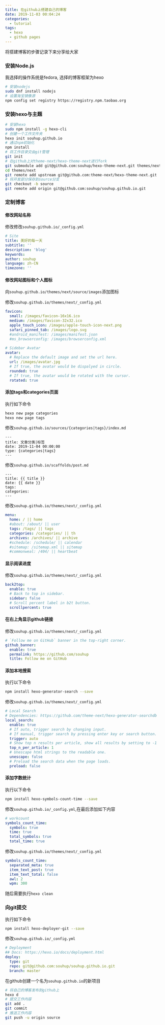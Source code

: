 ```yaml
---
title: 在github上搭建自己的博客
date: 2019-11-03 00:04:24
categories:
  - tutorial
tags: 
  - hexo
  - github pages
---
```


将搭建博客的步骤记录下来分享给大家

### 安装Node.js

我选择的操作系统是fedora, 选择的博客框架为hexo

```bash
# 安装nodejs
sudo dnf install nodejs
# 设置淘宝镜像源
npm config set registry https://registry.npm.taobao.org
```

### 安装hexo与主题

```bash
# 安装hexo
sudo npm install -g hexo-cli
# 创建一个工作文件夹
hexo init souhup.github.io
# 通过npm初始化
npm install
# 将工作目录交由git管理
git init
# 在github上对theme-next/hexo-theme-next进行fork
git submodule add git@github.com:souhup/hexo-theme-next.git themes/next
cd themes/next
git remote add upstream git@github.com:theme-next/hexo-theme-next.git
# 将开发部分保存到source分支
git checkout -b source
git remote add origin git@github.com:souhup/souhup.github.io.git
```

### 定制博客

#### 修改网站名称

修改修改`souhup.github.io/_config.yml`
```yaml
# Site
title: 美好的每一天
subtitle: ''
description: 'blog'
keywords:
author: souhup
language: zh-CN
timezone: ''
```

#### 修改网站图标和个人图标

向`souhup.github.io/themes/next/source/images`添加图标

修改`souhup.github.io/themes/next/_config.yml`

```yaml
favicon:
  small: /images/favicon-16x16.ico
  medium: /images/favicon-32x32.ico
  apple_touch_icon: /images/apple-touch-icon-next.png
  safari_pinned_tab: /images/logo.svg
  #android_manifest: /images/manifest.json
  #ms_browserconfig: /images/browserconfig.xml
  
# Sidebar Avatar
avatar:
  # Replace the default image and set the url here.
  url: /images/avatar.jpg
  # If true, the avatar would be dispalyed in circle.
  rounded: true
  # If true, the avatar would be rotated with the cursor.
  rotated: true
```

#### 添加tags和categories页面

执行如下命令
```bash
hexo new page categories
hexo new page tags
```
修改`souhup.github.io/sources/{categories|tags}/index.md`
```
---
title: 文章分类|标签
date: 2019-11-04 00:00:00
type: {categories|tags}
---
```
修改`souhup.github.io/scaffolds/post.md`
```
---
title: {{ title }}
date: {{ date }}
tags:
categories:
---
```

修改`souhup.github.io/themes/next/_config.yml`

```yaml
menu:
  home: / || home
  #about: /about/ || user
  tags: /tags/ || tags
  categories: /categories/ || th
  archives: /archives/ || archive
  #schedule: /schedule/ || calendar
  #sitemap: /sitemap.xml || sitemap
  #commonweal: /404/ || heartbeat
```

#### 显示阅读进度

修改`souhup.github.io/themes/next/_config.yml`

```yaml
back2top:
  enable: true
  # Back to top in sidebar.
  sidebar: false
  # Scroll percent label in b2t button.
  scrollpercent: true
```

#### 在右上角显示github链接

修改`souhup.github.io/themes/next/_config.yml`

```yaml
# `Follow me on GitHub` banner in the top-right corner.
github_banner:
  enable: true
  permalink: https://github.com/souhup
  title: Follow me on GitHub
```


#### 添加本地搜索

执行以下命令
```bash
npm install hexo-generator-search --save
```
修改`souhup.github.io/themes/next/_config.yml`
```yaml
# Local Search
# Dependencies: https://github.com/theme-next/hexo-generator-searchdb
local_search:
  enable: true
  # If auto, trigger search by changing input.
  # If manual, trigger search by pressing enter key or search button.
  trigger: auto
  # Show top n results per article, show all results by setting to -1
  top_n_per_article: 1
  # Unescape html strings to the readable one.
  unescape: false
  # Preload the search data when the page loads.
  preload: false

```

#### 添加字数统计

执行以下命令
```bash
npm install hexo-symbols-count-time --save
```
修改`souhup.github.io/_config.yml`,在最后添加如下内容
```yaml
# workcount
symbols_count_time:
  symbols: true
  time: true
  total_symbols: true
  total_time: true
```
修改`souhup.github.io/themes/next/_config.yml`
```yaml
symbols_count_time:
  separated_meta: true
  item_text_post: true
  item_text_total: false
  awl: 2
  wpm: 300
```
随后需要执行`hexo clean`

### 向git提交

执行如下命令

```bash
npm install hexo-deployer-git --save
```

修改`souhup.github.io/_config.yml`

```yaml
# Deployment
## Docs: https://hexo.io/docs/deployment.html
deploy:
  type: git
  repo: git@github.com:souhup/souhup.github.io.git
  branch: master
```

在github创建一个名为`souhup.github.io`的新项目

```bash
# 将自己的博客发布到github上
hexo d
# 提交工作内容
git add .
git commit
# 推送工作内容
git push -u origin source
```
